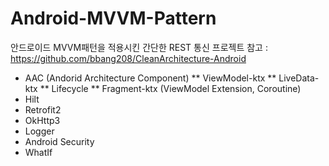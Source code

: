 # Android-MVVM-Pattern
안드로이드 MVVM패턴을 적용시킨 간단한 REST 통신 프로젝트
참고 : https://github.com/bbang208/CleanArchitecture-Android

* AAC (Andorid Architecture Component)
** ViewModel-ktx
** LiveData-ktx
** Lifecycle
** Fragment-ktx (ViewModel Extension, Coroutine)
* Hilt
* Retrofit2
* OkHttp3
* Logger
* Android Security
* WhatIf
